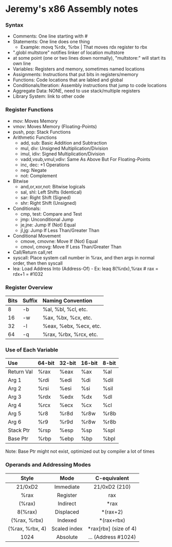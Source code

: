 # Jeremy's x86 Assembly notes

### Syntax

* Comments: One line starting with #
* Statements: One line does one thing
    * Example: movq     %rdx, %rbx | That moves rdx register to rbx
* ".globl   multstore" notifies linker of location multstore
* at some point (one or two lines down normally), "multstore:" will start its own line
* Variables: Registers and memory, sometimes named locations
* Assignments: Instructions that put bits in registers/memory
* Functions: Code locations that are labled and global
* Conditionals/Iteration: Assembly instructions that jump to code locations
* Aggregate Data: NONE, need to use stack/multiple registers
* Library System: link to other code

### Register Functions

* mov: Moves Memory
* vmov: Moves Memory (Floating-Points)
* push, pop: Stack Functions
* Arithmetic Functions
    * add, sub: Basic Addition and Subtraction
    * mul, div: Unsigned Multiplication/Division
    * imul, idiv: Signed Multiplication/Division
    * vadd,vsub,vmul,vdiv: Same As Above But For Floating-Points
    * inc, dec: +1 Operations
    * neg: Negate
    * not: Complement
* Bitwise
    * and,or,xor,not: Bitwise logicals
    * sal, shl: Left Shifts (Identical)
    * sar: Right Shift (Signed)
    * shr: Right Shift (Unsigned)
* Conditionals:
    * cmp, test: Compare and Test
    * jmp: Unconditional Jump
    * je,jne: Jump If (Not) Equal
    * jl,jg: Jump If Less Than/Greater Than
* Conditional Movement
    * cmove, cmovne: Move If (Not) Equal
    * cmovl, cmovg: Move If Less Than/Greater Than
* Call/Return call,ret
* syscall: Place system call number in %rax, and then args in normal order, then then syscall
* lea: Load Address Into (Address-Of) - Ex: leaq 8(%rdx),%rax # rax = rdx+1 = \#1032

### Register Overview

| **Bits**  | **Suffix**    | **Naming Convention**     |
| :-------- | :------------ | :------------------------ |
| 8         | -b            | %al, %bl, %cl, etc.       |
| 16        | -w            | %ax, %bx, %cx, etc.       |
| 32        | -l            | %eax, %ebx, %ecx, etc.    |
| 64        | -q            | %rax, %rbx, %rcx, etc.    |

### Use of Each Variable

| **Use**    | **64-bit**   | **32-bit**    | **16-bit**    | **8-bit** |
| :--------- | :----------- | :------------ | :------------ | :-------- |
| Return Val | %rax         | %eax          | %ax           | %al       |
| Arg 1      | %rdi         | %edi          | %di           | %dil      |
| Arg 2      | %rsi         | %esi          | %si           | %sil      |
| Arg 3      | %rdx         | %edx          | %dx           | %dl       |
| Arg 4      | %rcx         | %ecx          | %cx           | %cl       |
| Arg 5      | %r8          | %r8d          | %r8w          | %r8b      |
| Arg 6      | %r9          | %r9d          | %r8w          | %r8b      |
| Stack Ptr  | %rsp         | %esp          | %sp           | %spl      |
| Base Ptr   | %rbp         | %ebp          | %bp           | %bpl      |

Note: Base Ptr might not exist, optimized out by compiler a lot of times

### Operands and Addressing Modes

| **Style**         | **Mode**      | **C-equivalent**      |
| :---------------: | :-----------: | :-------------------: |
| $21/$0xD2         | Immediate     | 21/0xD2 (210)         |
| %rax              | Register      | rax                   |
| (%rax)            | Indirect      | *rax                  |
| 8(%rax)           | Displaced     | *(rax+2)              |
| (%rax, %rbx)      | Indexed       | *(rax+rbx)            |
| (%rax, %rbx, 4)   | Scaled index  | *rax[rbx] (size of 4) |
| 1024              | Absolute      | ... (Address #1024)   |
